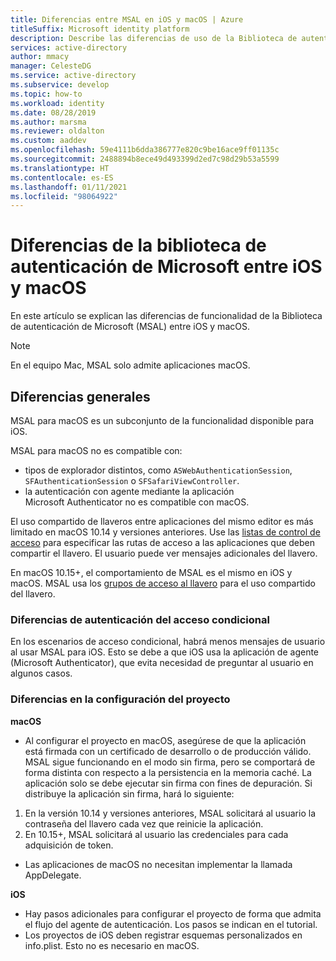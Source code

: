 ```yaml
---
title: Diferencias entre MSAL en iOS y macOS | Azure
titleSuffix: Microsoft identity platform
description: Describe las diferencias de uso de la Biblioteca de autenticación de Microsoft (MSAL) entre iOS y macOS.
services: active-directory
author: mmacy
manager: CelesteDG
ms.service: active-directory
ms.subservice: develop
ms.topic: how-to
ms.workload: identity
ms.date: 08/28/2019
ms.author: marsma
ms.reviewer: oldalton
ms.custom: aaddev
ms.openlocfilehash: 59e4111b6dda386777e820c9be16ace9ff01135c
ms.sourcegitcommit: 2488894b8ece49d493399d2ed7c98d29b53a5599
ms.translationtype: HT
ms.contentlocale: es-ES
ms.lasthandoff: 01/11/2021
ms.locfileid: "98064922"
---
```

# <a name="microsoft-authentication-library-for-ios-and-macos-differences"></a>Diferencias de la biblioteca de autenticación de Microsoft entre iOS y macOS

En este artículo se explican las diferencias de funcionalidad de la Biblioteca de autenticación de Microsoft (MSAL) entre iOS y macOS.

> [!NOTE]
> En el equipo Mac, MSAL solo admite aplicaciones macOS.

## <a name="general-differences"></a>Diferencias generales

MSAL para macOS es un subconjunto de la funcionalidad disponible para iOS.

MSAL para macOS no es compatible con:

- tipos de explorador distintos, como `ASWebAuthenticationSession`, `SFAuthenticationSession` o `SFSafariViewController`.
- la autenticación con agente mediante la aplicación Microsoft Authenticator no es compatible con macOS.

El uso compartido de llaveros entre aplicaciones del mismo editor es más limitado en macOS 10.14 y versiones anteriores. Use las [listas de control de acceso](https://developer.apple.com/documentation/security/keychain_services/access_control_lists?language=objc) para especificar las rutas de acceso a las aplicaciones que deben compartir el llavero. El usuario puede ver mensajes adicionales del llavero.

En macOS 10.15+, el comportamiento de MSAL es el mismo en iOS y macOS. MSAL usa los [grupos de acceso al llavero](https://developer.apple.com/documentation/security/keychain_services/keychain_items/sharing_access_to_keychain_items_among_a_collection_of_apps?language=objc) para el uso compartido del llavero. 

### <a name="conditional-access-authentication-differences"></a>Diferencias de autenticación del acceso condicional

En los escenarios de acceso condicional, habrá menos mensajes de usuario al usar MSAL para iOS. Esto se debe a que iOS usa la aplicación de agente (Microsoft Authenticator), que evita necesidad de preguntar al usuario en algunos casos.

### <a name="project-setup-differences"></a>Diferencias en la configuración del proyecto

**macOS**

- Al configurar el proyecto en macOS, asegúrese de que la aplicación está firmada con un certificado de desarrollo o de producción válido. MSAL sigue funcionando en el modo sin firma, pero se comportará de forma distinta con respecto a la persistencia en la memoria caché. La aplicación solo se debe ejecutar sin firma con fines de depuración. Si distribuye la aplicación sin firma, hará lo siguiente:
1. En la versión 10.14 y versiones anteriores, MSAL solicitará al usuario la contraseña del llavero cada vez que reinicie la aplicación.
2. En 10.15+, MSAL solicitará al usuario las credenciales para cada adquisición de token. 

- Las aplicaciones de macOS no necesitan implementar la llamada AppDelegate.

**iOS**

- Hay pasos adicionales para configurar el proyecto de forma que admita el flujo del agente de autenticación. Los pasos se indican en el tutorial.
- Los proyectos de iOS deben registrar esquemas personalizados en info.plist. Esto no es necesario en macOS.
